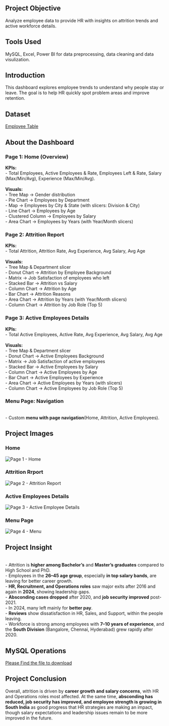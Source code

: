 
## Project Objective
Analyze employee data to provide HR with insights on attrition trends and active workforce details.
## Tools Used
MySQL, Excel, Power BI for data preprocessing, data cleaning and data visulization. 
## Introduction
This dashboard explores employee trends to understand why people stay or leave. The goal is to help HR quickly spot problem areas and improve retention.
## Dataset
<a href=https://github.com/subhankar1433/Data-Analysis-Project-1/blob/main/Project%201%20-%20HR%20Analysis%20Dashboard/Employees.csv>Employee Table</a>
## About the Dashboard
### Page 1: Home (Overview)
<b>KPIs:</b> 
<br>- Total Employees, Active Employees & Rate, Employees Left & Rate, Salary (Max/Min/Avg), Experience (Max/Min/Avg).
<br>
<br>
<b>Visuals:</b>
<br>- Tree Map → Gender distribution
<br>- Pie Chart → Employees by Department
<br>- Map → Employees by City & State (with slicers: Division & City)
<br>- Line Chart → Employees by Age
<br>- Clustered Column → Employees by Salary
<br>- Area Chart → Employees by Years (with Year/Month slicers)

### Page 2: Attrition Report
<b>KPIs:</b>
<br>- Total Attrition, Attrition Rate, Avg Experience, Avg Salary, Avg Age
<br>
<br>
<b>Visuals:</b> 
<br>- Tree Map & Department slicer
<br>- Donut Chart → Attrition by Employee Background
<br>- Matrix → Job Satisfaction of employees who left
<br>- Stacked Bar → Attrition vs Salary
<br>- Column Chart → Attrition by Age
<br>- Bar Chart → Attrition Reasons
<br>- Area Chart → Attrition by Years (with Year/Month slicers)
<br>- Column Chart → Attrition by Job Role (Top 5)

### Page 3: Active Employees Details
<b>KPIs:</b>
<br>- Total Active Employees, Active Rate, Avg Experience, Avg Salary, Avg Age
<br>
<br>
<b>Visuals:</b>
<br>- Tree Map & Department slicer
<br>- Donut Chart → Active Employees Background
<br>- Matrix → Job Satisfaction of active employees
<br>- Stacked Bar → Active Employees by Salary
<br>- Column Chart → Active Employees by Age
<br>- Bar Chart → Active Employees by Experience
<br>- Area Chart → Active Employees by Years (with slicers)
<br>- Column Chart → Active Employees by Job Role (Top 5)

### Menu Page: Navigation
<br>- Custom <b>menu with page navigation</b>(Home, Attrition, Active Employees).

## Project Images
### Home
![Page 1 - Home](https://github.com/user-attachments/assets/010881f8-891b-416a-afa4-53da76efae47)
### Attrition Rrport
![Page 2 - Attrition Report](https://github.com/user-attachments/assets/8a4b7c6b-d71d-4762-9949-db064e01fa6c)
### Active Employees Details
![Page 3 - Active Employee Details](https://github.com/user-attachments/assets/f289a97d-565c-4494-b109-f5571dd68503)
### Menu Page
![Page 4 - Menu](https://github.com/user-attachments/assets/b18440e9-a4d8-4239-9f37-c5ca94c52447)

## Project Insight
<br>- Attrition is <b>higher among Bachelor’s</b> and <b>Master’s graduates</b> compared to High School and PhD.
<br>- Employees in the <b>26–45 age group</b>, especially <b>in top salary bands</b>, are leaving for better career growth.
<br>- <b>HR, Recruitment, and Operations roles</b> saw major exits after 2016 and again in <b>2024</b>, showing leadership gaps.
<br>- <b>Absconding cases dropped</b> after 2020, and <b>job security improved</b> post-2021.
<br>- In 2024, many left mainly for <b>better pay</b>.
<br>- <b>Reviews</b> show dissatisfaction in HR, Sales, and Support, within the people leaving.
<br>- Workforce is strong among employees with <b>7–10 years of experience</b>, and the <b>South Division</b> (Bangalore, Chennai, Hyderabad) grew rapidly after 2020.

## MySQL Operations
<a href = https://github.com/subhankar1433/Data-Analysis-Project-1/blob/main/Project%201%20-%20HR%20Analysis%20Dashboard/Sql%20Queries.docx>Please Find the file to download</a>

## Project Conclusion
Overall, attrition is driven by <b>career growth and salary concerns</b>, with HR and Operations roles most affected. At the same time, <b>absconding has reduced, job security has improved, and employee strength is growing in South India</b> as good progress that HR strategies are making an impact, though salary expectations and leadership issues remain to be more improved in the future.
